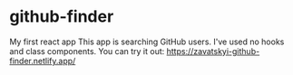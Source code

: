 # github-finder
 My first react app
    This app is searching GitHub users. 
    I've used no hooks and class components. 
    You can try it out: https://zavatskyi-github-finder.netlify.app/
